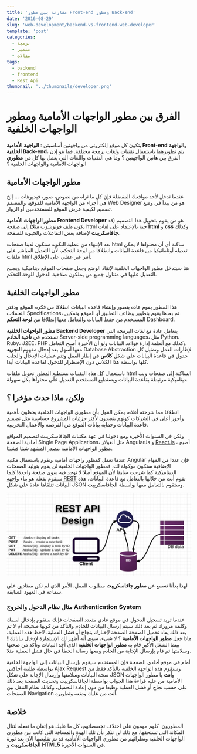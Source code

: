 ```yaml
---
title: 'مقارنة بين مطور Front-end ومطور Back-end'
date: '2016-08-29'
slug: 'web-development/backend-vs-frontend-web-developer'
template: 'post'
categories:
  - برمجة
  - متميز
  - مقالات
tags:
  - backend
  - frontend
  - Rest Api
thumbnail: '../thumbnails/developer.png'
---
```


# الفرق بين مطور الواجهات الأمامية ومطور الواجهات الخلفية

يتكون كل موقع إلكتروني من واجهتين أساسيتن : **الواجهة الأمامية Front-end** و**الواجهة الخلفية Back-end**، يتم تطويرهما باستعمال تقنيات ولغات برمجة مختلفة. فما هو إذن الفرق بين هاتين الواجهتين ؟ وما هي التقنيات واللغات التي يعمل بها كل من **مطوري** الواجهات الأمامية والواجهات الخلفية ؟

## مطور الواجهات الأمامية

عندما تدخل لأحد مواقعك المفضلة فإن كل ما تراه من نصوص، صور، فيديوهات ... إلخ هي أجزاء من الواجهة الأمامية للموقع، والمصمم Web Designer هو من يبدأ في وضع تصميم لكيفية عرض الموقع للمستخدمين أو الزوار.

**مطور الواجهات الأمامية Frontend Developer** هو من يقوم بتحويل هذا التصميم (قد يكون ملف فوتوشوب مثلا) إلى صفحة html حية بالإعتماد على لغات **html** و **css** وكذلك **جافاسكريبت** لإضافة بعض التفاعلات والحيوية للصفحة.

بعد الإنتهاء من عملية التكويد ستكون لدينا صفحات html ساكنة أي أن محتواها لا يمكن تعديله أوتاماتيكيا من قاعدة البيانات وانطلاقا من لوحة التحكم، لأن التعديل المباشر على ملفات html أمر غير عملي على الإطلاق.

هنا سيتدخل مطور الواجهات الخلفية لإنقاذ الوضع وجعل صفحات الموقع ديناميكية ويصبح التعديل عليها في متناول جميع من يملكون صلاحية الدخول للوحة التحكم.

## مطور الواجهات الخلفية

هذا المطور يقوم عادة بتصور وإنشاء قاعدة البيانات انطلاقا من فكرة الموقع ودفتر التحملات Specifications، ثم بعدها يقوم بتطوير وظائف التطبيق أو الموقع وتمكين المستخدم من حفظ البيانات والتعامل معها إنطلاقا من **لوحة التحكم** Dashboard.

**مطور الواجهات الخلفية Backend Developer** يتعامل عادة مع لغات البرمجة التي تستخدم في **ناحية الخادم** Server-side programming languages، مثل Python، Ruby، J2EE، PHP وكذلك مع أنظمة إدارة قواعد البيانات ولو أن الأخيرة أصبح التعامل معها أسهل بعد إدخال مفهوم **التجريد** Database Abstraction لإطارات العمل وتمثيل كل جدول في قاعدة البيانات على شكل **كلاس** في إطار العمل وتتم عمليات الإدخال والجلب كلها بواسطة هذا الكلاس دون الإضطرار للدخول لقاعدة البيانات أبدا.

باستعمال كل هذه التقنيات يستطيع المطور تحويل ملفات html الساكنة إلى صفحات ويب ديناميكية مرتبطة بقاعدة البيانات ويستطيع المستخدم التعديل على محتواها بكل سهولة.

## ولكن، ماذا حدث مؤخرا ؟

انطلاقا مما شرحته أعلاه، يمكن القول بأن مطوري الواجهات الخلفية يحظون بأهمية وأجور أعلى في الشركات كونهم يتصدون لأكثر جزئيات المشروع حساسية مثل تصميم قاعدة البيانات وحماية بيانات الموقع من القرصنة والأعمال التخريبية.

ولكن في السنوات الأخيرة ومع دخولنا في عهد مكتبات الجافاسكريبت لتصميم المواقع أحادية الصفحة Single Page Applications، مثل أنغولار AngularJs و [React.js](/web-development/javascript/react-javascript-library/) ، أصبح مطور الواجهات الأمامية يتصدر المشهد شيئا فشيئا.

عندما تعمل كمطور واجهات أمامية وتقوم باستعمال مكتبة Angular فإن عددا من المهام الإضافية ستكون موكولة لك، فمطور الواجهات الخلفية لن يقوم بتوليد الصفحات الديناميكية كما شرحت سابقا لأن الموقع أصلا لا توجد فيه سوى صفحة واحدة! كلما سيقوم بفعله هو بناء [واجهة REST](http://www.tutomena.com/blog/difference-between-websockets-and-restapi/) تقوم أنت من خلالها بالتعامل مع قاعدة البيانات، هذه البيانات تتلقاها عادة على شكل JSON وستقوم بالتعامل معها بواسطة الجافاسكريبت.

[![رسم توضيحي لواجهات REST](../images/restful-api-design.jpg)](../images/restful-api-design.jpg)

لهذا بدأنا نسمع عن **مطور جافاسكريبت** مطلوب للعمل، الأمر الذي لم نكن معتادين على سماعه في العهود السابقة.

### مثال نظام الدخول والخروج Authentication System

عندما تريد تسجيل الدخول في موقع عادي متعدد الصفحات فإنك ستقوم بإدخال اسمك وكلمة مرورك ثم بعد ذلك سيتم إرسال البيانات للخادم والتأكد من كونها صحيحة أم لا ثم بعد ذلك يعاد تحميل الصفحة الصفحة لإخبارك بنجاح أو فشل العملية. لاحظ هذه العملية، ماذا فعل **مطور الواجهات الأمامية** ؟ لا شيء، سوى أنه أظهر لك الإستمارة لإدخال بياناتك!! بينما الشغل الأكبر قام به **مطور الواجهات الخلفية** الذي أخد البيانات وتأكد من صحتها وسلامتها ثم قام بإرسال الإجابة من الخادم ومعها رسالة الخطأ في حال فشل العملية مثلا.

أمام في موقع أحادي الصفحة فإن المستخدم سيقوم بإرسال البيانات إلى الواجهة الخلفية بواسطة طلبية أجاكس Ajax Request وستقوم هذه الواجهة الخلفية بالتأكد فقط من صحة البيانات وسلامتها وإرسال الإجابة على شكل JSON و**أنت** يا مطور الواجهات الأمامية من عليه قراءة هذا الجواب بواسطة الجافاسكريبت وتحديث الصفحة بعد ذلك على حسب نجاح أو فشل العملية وطبعا من دون إعادة التحميل، وكذلك نظام التنقل بين الصفحات Navigation أنت من عليك وضعه وتطويره.

## خلاصة

المطورون  كلهم مهمون على اختلاف تخصصاتهم، كل ما عليك هو إتقان ما تفعله لتنال المكانة التي تستحقها. مع ذلك لن ننكر بأن تلك الهوة والمسافة التي كانت بين مطوري الواجهات الخلفية ونظرائهم من مطوري الواجهات الأمامية قد تم تقليصها الآن بعد ثورة **الجافاسكريبت** و **HTML5** في السنوات الأخيرة.
